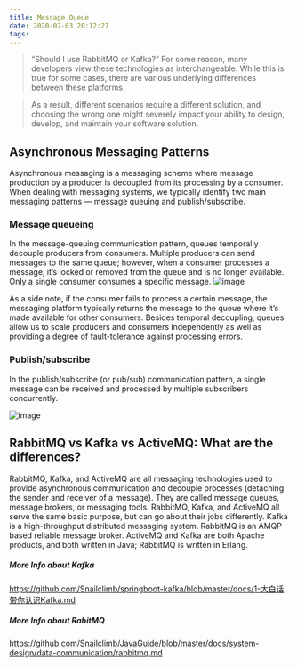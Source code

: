 ```yaml
---
title: Message Queue
date: 2020-07-03 20:12:27
tags:
---
```


> “Should I use RabbitMQ or Kafka?” For some reason, many developers view these technologies as interchangeable. While this is true for some cases, there are various underlying differences between these platforms.

> As a result, different scenarios require a different solution, and choosing the wrong one might severely impact your ability to design, develop, and maintain your software solution.


## Asynchronous Messaging Patterns

Asynchronous messaging is a messaging scheme where message production by a producer is decoupled from its processing by a consumer. When dealing with messaging systems, we typically identify two main messaging patterns — message queuing and publish/subscribe.

### Message queueing 

In the message-queuing communication pattern, queues temporally decouple producers from consumers. Multiple producers can send messages to the same queue; however, when a consumer processes a message, it’s locked or removed from the queue and is no longer available. Only a single consumer consumes a specific message.
![image](https://miro.medium.com/max/1400/1*sKXP4QfrwFCGZy1fKZ_FnA.png)

As a side note, if the consumer fails to process a certain message, the messaging platform typically returns the message to the queue where it’s made available for other consumers. Besides temporal decoupling, queues allow us to scale producers and consumers independently as well as providing a degree of fault-tolerance against processing errors.

### Publish/subscribe

In the publish/subscribe (or pub/sub) communication pattern, a single message can be received and processed by multiple subscribers concurrently.

![image](https://miro.medium.com/max/1400/1*Q1Ou71PmWgiqP7KeMyhajw.png)

## RabbitMQ vs Kafka vs ActiveMQ: What are the differences?

RabbitMQ, Kafka, and ActiveMQ are all messaging technologies used to provide asynchronous communication and decouple processes (detaching the sender and receiver of a message). They are called message queues, message brokers, or messaging tools. RabbitMQ, Kafka, and ActiveMQ all serve the same basic purpose, but can go about their jobs differently. Kafka is a high-throughput distributed messaging system. RabbitMQ is an AMQP based reliable message broker. ActiveMQ and Kafka are both Apache products, and both written in Java; RabbitMQ is written in Erlang.

##### More Info about Kafka
https://github.com/Snailclimb/springboot-kafka/blob/master/docs/1-大白话带你认识Kafka.md

##### More Info about RabitMQ
https://github.com/Snailclimb/JavaGuide/blob/master/docs/system-design/data-communication/rabbitmq.md